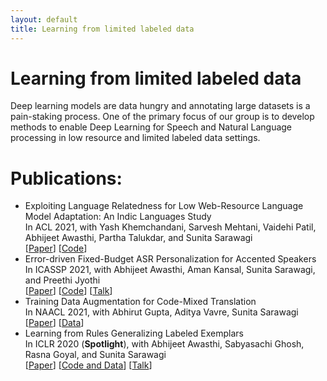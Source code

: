 ```yaml
---
layout: default
title: Learning from limited labeled data
---
```


# Learning from limited labeled data
Deep learning models are data hungry and annotating large datasets is a pain-staking process. One of the primary focus of our group is to develop methods to enable Deep Learning for Speech and Natural Language processing in low resource and limited labeled data settings. 

# Publications:
 * Exploiting Language Relatedness for Low Web-Resource Language Model Adaptation: An Indic Languages Study \
   In ACL 2021, with Yash Khemchandani, Sarvesh Mehtani, Vaidehi Patil, Abhijeet Awasthi, Partha Talukdar, and Sunita Sarawagi \
   \[[Paper](https://arxiv.org/pdf/2106.03958.pdf)\] \[[Code](https://github.com/yashkhem1/RelateLM)\] 
 * Error-driven Fixed-Budget ASR Personalization for Accented Speakers \
   In ICASSP 2021, with Abhijeet Awasthi, Aman Kansal, Sunita Sarawagi, and Preethi Jyothi\
   \[[Paper](https://arxiv.org/abs/2103.03142)\] \[[Code](https://github.com/awasthiabhijeet/Error-Driven-ASR-Personalization)\] \[[Talk](https://youtu.be/oh3FHFz_5X0)\]
 * Training Data Augmentation for Code-Mixed Translation \
   In NAACL 2021, with Abhirut Gupta, Aditya Vavre, Sunita Sarawagi \
   \[[Paper](https://arxiv.org/abs/2103.03142)\] \[[Data](https://github.com/shruikan20/Spoken-Tutorial-Dataset)\]
 * Learning from Rules Generalizing Labeled Exemplars \
   In ICLR 2020 (**Spotlight**), with Abhijeet Awasthi, Sabyasachi Ghosh, Rasna Goyal, and Sunita Sarawagi \
   \[[Paper](https://arxiv.org/abs/2004.06025)\] \[[Code and Data](https://github.com/awasthiabhijeet/Learning-From-Rules)\] \[[Talk](https://youtu.be/TQfq4YdqG3k)\]

